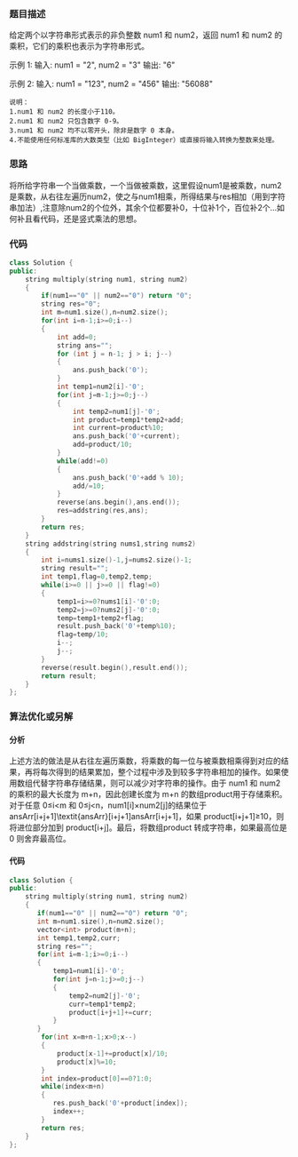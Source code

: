 ### 题目描述

给定两个以字符串形式表示的非负整数 num1 和 num2，返回 num1 和 num2 的乘积，它们的乘积也表示为字符串形式。

示例 1:
输入: num1 = "2", num2 = "3"
输出: "6"

示例 2:
输入: num1 = "123", num2 = "456"
输出: "56088"


	说明：
	1.num1 和 num2 的长度小于110。
	2.num1 和 num2 只包含数字 0-9。
	3.num1 和 num2 均不以零开头，除非是数字 0 本身。
	4.不能使用任何标准库的大数类型（比如 BigInteger）或直接将输入转换为整数来处理。

### 思路

将所给字符串一个当做乘数，一个当做被乘数，这里假设num1是被乘数，num2是乘数，从右往左遍历num2，使之与num1相乘，所得结果与res相加（用到字符串加法）,注意除num2的个位外，其余个位都要补0，十位补1个，百位补2个...如何补且看代码，还是竖式乘法的思想。

### 代码

```c++
class Solution {
public:
    string multiply(string num1, string num2) 
    {
        if(num1=="0" || num2=="0") return "0";
        string res="0";
        int m=num1.size(),n=num2.size();
        for(int i=n-1;i>=0;i--)
        {
            int add=0;
            string ans="";
            for (int j = n-1; j > i; j--) 
            {
                ans.push_back('0');
            }
            int temp1=num2[i]-'0';
            for(int j=m-1;j>=0;j--)
            {
                int temp2=num1[j]-'0';
                int product=temp1*temp2+add;
                int current=product%10;
                ans.push_back('0'+current);
                add=product/10;
            }
            while(add!=0)
            {
                ans.push_back('0'+add % 10);
                add/=10;
            }
            reverse(ans.begin(),ans.end());
            res=addstring(res,ans);
        }
        return res;
    }
    string addstring(string nums1,string nums2)
    {
        int i=nums1.size()-1,j=nums2.size()-1;
        string result="";
        int temp1,flag=0,temp2,temp;
        while(i>=0 || j>=0 || flag!=0)
        {
            temp1=i>=0?nums1[i]-'0':0;
            temp2=j>=0?nums2[j]-'0':0;
            temp=temp1+temp2+flag;
            result.push_back('0'+temp%10);
            flag=temp/10;
            i--;
            j--;
        }
        reverse(result.begin(),result.end());
        return result;
    }
};
```

### 算法优化或另解

#### 分析

上述方法的做法是从右往左遍历乘数，将乘数的每一位与被乘数相乘得到对应的结果，再将每次得到的结果累加，整个过程中涉及到较多字符串相加的操作。如果使用数组代替字符串存储结果，则可以减少对字符串的操作。由于 num1 和 num2 的乘积的最大长度为 m+n，因此创建长度为 m+n 的数组product用于存储乘积。对于任意 0≤i<m 和 0≤j<n，num1[i]×num2[j]的结果位于 ansArr[i+j+1]\textit{ansArr}[i+j+1]ansArr[i+j+1]，如果 product[i+j+1]≥10，则将进位部分加到 product[i+j]。最后，将数组product 转成字符串，如果最高位是 0 则舍弃最高位。

#### 代码

```c++
class Solution {
public:
    string multiply(string num1, string num2) 
    {
       if(num1=="0" || num2=="0") return "0";
       int m=num1.size(),n=num2.size();
       vector<int> product(m+n);
       int temp1,temp2,curr;
       string res="";
       for(int i=m-1;i>=0;i--)
       {
           temp1=num1[i]-'0';
           for(int j=n-1;j>=0;j--)
           {
               temp2=num2[j]-'0';
               curr=temp1*temp2;
               product[i+j+1]+=curr;
           }
       }
        for(int x=m+n-1;x>0;x--)
        {
            product[x-1]+=product[x]/10;
            product[x]%=10;
        }
        int index=product[0]==0?1:0;
        while(index<m+n)
        {
           res.push_back('0'+product[index]);
           index++;
        }
        return res; 
    } 
};
```


